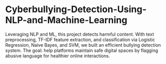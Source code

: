 # Cyberbullying-Detection-Using-NLP-and-Machine-Learning
Leveraging NLP and ML, this project detects harmful content. With text preprocessing, TF-IDF feature extraction, and classification via Logistic Regression, Naive Bayes, and SVM, we built an efficient bullying detection system. The goal: help platforms maintain safe digital spaces by flagging abusive language for healthier online interactions.
